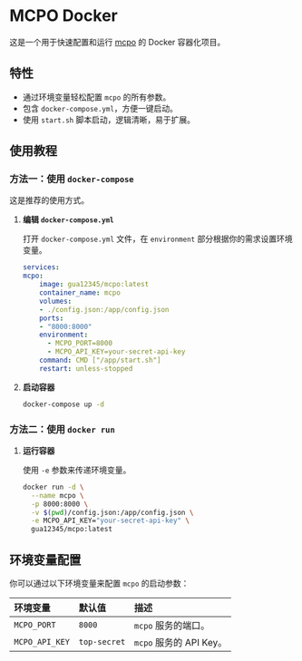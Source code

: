 # MCPO Docker

这是一个用于快速配置和运行 [mcpo](https://github.com/open-webui/mcpo) 的 Docker 容器化项目。

## 特性

-   通过环境变量轻松配置 `mcpo` 的所有参数。
-   包含 `docker-compose.yml`，方便一键启动。
-   使用 `start.sh` 脚本启动，逻辑清晰，易于扩展。

## 使用教程

### 方法一：使用 `docker-compose`

这是推荐的使用方式。

1.  **编辑 `docker-compose.yml`**

    打开 `docker-compose.yml` 文件，在 `environment` 部分根据你的需求设置环境变量。

    ```yaml
    services:
    mcpo:
        image: gua12345/mcpo:latest
        container_name: mcpo
        volumes:
        - ./config.json:/app/config.json
        ports:
        - "8000:8000"
        environment:
          - MCPO_PORT=8000
          - MCPO_API_KEY=your-secret-api-key
        command: CMD ["/app/start.sh"]
        restart: unless-stopped
    ```

2.  **启动容器**

    ```bash
    docker-compose up -d
    ```

### 方法二：使用 `docker run`
1.  **运行容器**

    使用 `-e` 参数来传递环境变量。

    ```bash
    docker run -d \
      --name mcpo \
      -p 8000:8000 \
      -v $(pwd)/config.json:/app/config.json \
      -e MCPO_API_KEY="your-secret-api-key" \
      gua12345/mcpo:latest
    ```

## 环境变量配置

你可以通过以下环境变量来配置 `mcpo` 的启动参数：

| 环境变量 | 默认值 | 描述 |
| :--- | :--- | :--- |
| `MCPO_PORT` | `8000` | `mcpo` 服务的端口。 |
| `MCPO_API_KEY` | `top-secret` | `mcpo` 服务的 API Key。 |
